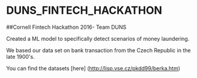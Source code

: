 # DUNS_FINTECH_HACKATHON
##Cornell Fintech Hackathon 2016- Team DUNS

Created a ML model to specifically detect scenarios of money laundering.

We based our data set on bank transaction from the Czech Republic in the late 1900's.  

You can find the datasets [here] (http://lisp.vse.cz/pkdd99/berka.htm) 
